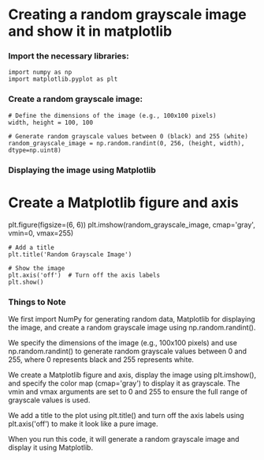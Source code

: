 # Creating a random grayscale image and show it in matplotlib

### Import the necessary libraries:
```
import numpy as np
import matplotlib.pyplot as plt
```

### Create a random grayscale image:
```
# Define the dimensions of the image (e.g., 100x100 pixels)
width, height = 100, 100

# Generate random grayscale values between 0 (black) and 255 (white)
random_grayscale_image = np.random.randint(0, 256, (height, width), dtype=np.uint8)
```

### Displaying the image using Matplotlib
# Create a Matplotlib figure and axis
plt.figure(figsize=(6, 6))
plt.imshow(random_grayscale_image, cmap='gray', vmin=0, vmax=255)
```
# Add a title
plt.title('Random Grayscale Image')

# Show the image
plt.axis('off')  # Turn off the axis labels
plt.show()
```

### Things to Note
We first import NumPy for generating random data, Matplotlib for displaying the image, and create a random grayscale image using np.random.randint().

We specify the dimensions of the image (e.g., 100x100 pixels) and use np.random.randint() to generate random grayscale values between 0 and 255, where 0 represents black and 255 represents white.

We create a Matplotlib figure and axis, display the image using plt.imshow(), and specify the color map (cmap='gray') to display it as grayscale. The vmin and vmax arguments are set to 0 and 255 to ensure the full range of grayscale values is used.

We add a title to the plot using plt.title() and turn off the axis labels using plt.axis('off') to make it look like a pure image.

When you run this code, it will generate a random grayscale image and display it using Matplotlib.

